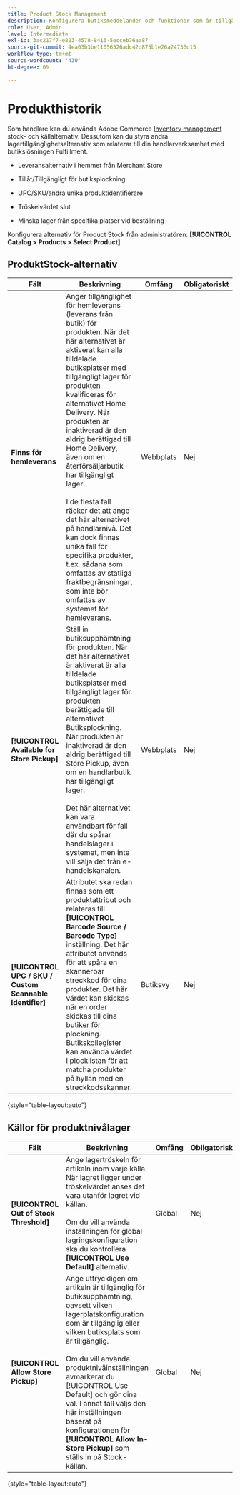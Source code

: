 ```yaml
---
title: Product Stock Management
description: Konfigurera butiksmeddelanden och funktioner som är tillgängliga för kunderna.
role: User, Admin
level: Intermediate
exl-id: 3ac217f7-e823-4578-8416-5ecceb76aa87
source-git-commit: 4ea03b3be11056526adc42d875b1e26a24736d15
workflow-type: tm+mt
source-wordcount: '430'
ht-degree: 0%

---
```


# Produkthistorik

Som handlare kan du använda Adobe Commerce [Inventory management](https://docs.magento.com/user-guide/catalog/inventory-management.html) stock- och källalternativ. Dessutom kan du styra andra lagertillgänglighetsalternativ som relaterar till din handlarverksamhet med butikslösningen Fulfillment.

- Leveransalternativ i hemmet från Merchant Store

- Tillåt/Tillgängligt för butiksplockning

- UPC/SKU/andra unika produktidentifierare

- Tröskelvärdet slut

- Minska lager från specifika platser vid beställning

Konfigurera alternativ för Product Stock från administratören: **[!UICONTROL Catalog > Products > Select Product]**

## **ProduktStock-alternativ**

| **Fält** | **Beskrivning** | **Omfång** | **Obligatoriskt** |
|----------------------------------------------------------|---------------------------------------------------------------------------------------------------------------------------------------------------------------------------------------------------------------------------------------------------------------------------------------------------------------------------------------------------------------------------------------------------------------------------------------------------------------------------------------------------------------------------------------------------------------------------------------------------|------------|--------------|
| **Finns för hemleverans** | Anger tillgänglighet för hemleverans (leverans från butik) för produkten. När det här alternativet är aktiverat kan alla tilldelade butiksplatser med tillgängligt lager för produkten kvalificeras för alternativet Home Delivery. När produkten är inaktiverad är den aldrig berättigad till Home Delivery, även om en återförsäljarbutik har tillgängligt lager.</br></br>I de flesta fall räcker det att ange det här alternativet på handlarnivå. Det kan dock finnas unika fall för specifika produkter, t.ex. sådana som omfattas av statliga fraktbegränsningar, som inte bör omfattas av systemet för hemleverans. | Webbplats | Nej |
| **[!UICONTROL Available for Store Pickup]** | Ställ in butiksupphämtning för produkten. När det här alternativet är aktiverat är alla tilldelade butiksplatser med tillgängligt lager för produkten berättigade till alternativet Butiksplockning. När produkten är inaktiverad är den aldrig berättigad till Store Pickup, även om en handlarbutik har tillgängligt lager.</br></br>Det här alternativet kan vara användbart för fall där du spårar handelslager i systemet, men inte vill sälja det från e-handelskanalen. | Webbplats | Nej |
| **[!UICONTROL UPC / SKU / Custom Scannable Identifier]** | Attributet ska redan finnas som ett produktattribut och relateras till **[!UICONTROL Barcode Source / Barcode Type]** inställning. Det här attributet används för att spåra en skannerbar streckkod för dina produkter. Det här värdet kan skickas när en order skickas till dina butiker för plockning. Butikskollegister kan använda värdet i plocklistan för att matcha produkter på hyllan med en streckkodsskanner. | Butiksvy | Nej |

{style=&quot;table-layout:auto&quot;}

## Källor för produktnivålager

| **Fält** | **Beskrivning** | **Omfång** | **Obligatoriskt** |
|-----------------------------------------|------------------------------------------------------------------------------------------------------------------------------------------------------------------------------------------------------------------------------------------------------------------------------------------------------------------------------------------------------------------------------------------------------|-----------|--------------|
| **[!UICONTROL Out of Stock Threshold]** | Ange lagertröskeln för artikeln inom varje källa. När lagret ligger under tröskelvärdet anses det vara utanför lagret vid källan.</br></br>Om du vill använda inställningen för global lagringskonfiguration ska du kontrollera **[!UICONTROL Use Default]** alternativ. | Global | Nej |
| **[!UICONTROL Allow Store Pickup]** | Ange uttryckligen om artikeln är tillgänglig för butiksupphämtning, oavsett vilken lagerplatskonfiguration som är tillgänglig eller vilken butiksplats som är tillgänglig.</br></br> Om du vill använda produktnivåinställningen avmarkerar du [!UICONTROL Use Default] och gör dina val. I annat fall väljs den här inställningen baserat på konfigurationen för **[!UICONTROL Allow In-Store Pickup]** som ställs in på Stock-källan. | Global | Nej |

{style=&quot;table-layout:auto&quot;}

